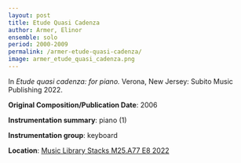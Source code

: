 ```yaml
---
layout: post
title: Etude Quasi Cadenza
author: Armer, Elinor
ensemble: solo
period: 2000-2009
permalink: /armer-etude-quasi-cadenza/
image: armer_etude_quasi_cadenza.png
---
```


In *Etude quasi cadenza: for piano.* Verona, New Jersey: Subito Music Publishing 2022.

**Original Composition/Publication Date**: 2006

**Instrumentation summary**: piano (1)

**Instrumentation group**: keyboard

**Location**: <a href="https://tufts.primo.exlibrisgroup.com/permalink/01TUN_INST/1kc9gia/alma991018897372903851" target="_blank">Music Library Stacks M25.A77 E8 2022</a>